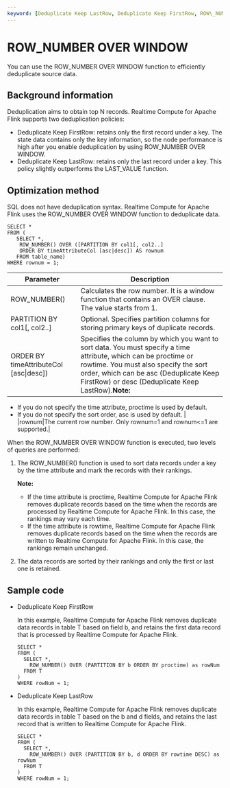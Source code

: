 ```yaml
---
keyword: [Deduplicate Keep LastRow, Deduplicate Keep FirstRow, ROW\_NUMBER OVER WINDOW]
---
```


# ROW\_NUMBER OVER WINDOW

You can use the ROW\_NUMBER OVER WINDOW function to efficiently deduplicate source data.

## Background information

Deduplication aims to obtain top N records. Realtime Compute for Apache Flink supports two deduplication policies:

-   Deduplicate Keep FirstRow: retains only the first record under a key. The state data contains only the key information, so the node performance is high after you enable deduplication by using ROW\_NUMBER OVER WINDOW.
-   Deduplicate Keep LastRow: retains only the last record under a key. This policy slightly outperforms the LAST\_VALUE function.

## Optimization method

SQL does not have deduplication syntax. Realtime Compute for Apache Flink uses the ROW\_NUMBER OVER WINDOW function to deduplicate data.

```
SELECT *
FROM (
   SELECT *,
    ROW_NUMBER() OVER ([PARTITION BY col1[, col2..]
    ORDER BY timeAttributeCol [asc|desc]) AS rownum
   FROM table_name)
WHERE rownum = 1;
```

|Parameter|Description|
|---------|-----------|
|ROW\_NUMBER\(\)|Calculates the row number. It is a window function that contains an OVER clause. The value starts from 1.|
|PARTITION BY col1\[, col2..\]|Optional. Specifies partition columns for storing primary keys of duplicate records.|
|ORDER BY timeAttributeCol \[asc\|desc\]\)|Specifies the column by which you want to sort data. You must specify a time attribute, which can be proctime or rowtime. You must also specify the sort order, which can be asc \(Deduplicate Keep FirstRow\) or desc \(Deduplicate Keep LastRow\).**Note:**

-   If you do not specify the time attribute, proctime is used by default.
-   If you do not specify the sort order, asc is used by default. |
|rownum|The current row number. Only rownum=1 and rownum<=1 are supported.|

When the ROW\_NUMBER OVER WINDOW function is executed, two levels of queries are performed:

1.  The ROW\_NUMBER\(\) function is used to sort data records under a key by the time attribute and mark the records with their rankings.

    **Note:**

    -   If the time attribute is proctime, Realtime Compute for Apache Flink removes duplicate records based on the time when the records are processed by Realtime Compute for Apache Flink. In this case, the rankings may vary each time.
    -   If the time attribute is rowtime, Realtime Compute for Apache Flink removes duplicate records based on the time when the records are written to Realtime Compute for Apache Flink. In this case, the rankings remain unchanged.
2.  The data records are sorted by their rankings and only the first or last one is retained.

## Sample code

-   Deduplicate Keep FirstRow

    In this example, Realtime Compute for Apache Flink removes duplicate data records in table T based on field b, and retains the first data record that is processed by Realtime Compute for Apache Flink.

    ```
    SELECT *
    FROM (
      SELECT *,
        ROW_NUMBER() OVER (PARTITION BY b ORDER BY proctime) as rowNum
      FROM T
    )
    WHERE rowNum = 1;
    ```

-   Deduplicate Keep LastRow

    In this example, Realtime Compute for Apache Flink removes duplicate data records in table T based on the b and d fields, and retains the last record that is written to Realtime Compute for Apache Flink.

    ```
    SELECT *
    FROM (
      SELECT *,
        ROW_NUMBER() OVER (PARTITION BY b, d ORDER BY rowtime DESC) as rowNum
      FROM T
    )
    WHERE rowNum = 1;
    ```


